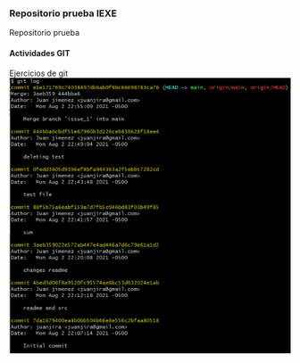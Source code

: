 ### Repositorio prueba IEXE 

Repositorio prueba 

#### Actividades GIT 

Ejercicios de git
![](img/command_log.png)